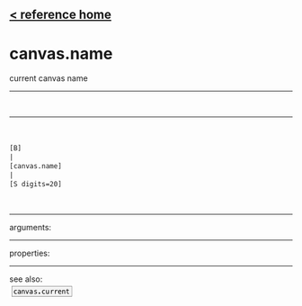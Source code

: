 [< reference home](ceammc_lib.html)
---

# canvas.name


current canvas name

---

<br>


---


```


[B]
|
[canvas.name]
|
[S digits=20]

            
```

---
arguments:


---
properties:


---
see also:<br>
[![canvas.current](img/object_canvas.current.png)](canvas.current.html)
